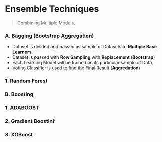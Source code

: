 # Ensemble Techniques

> Combining Multiple Models.

### A. Bagging (Bootstrap Aggregation)

- Dataset is divided and passed as sample of Datasets to **Multiple Base Learners**.
- Dataset is passed with **Row Sampling** with **Replacement** (**Bootstrap**)
- Each Learning Model will be trained on its particular sample of Data.
- Voting Classifier is used to find the Final Result (**Aggredation**)

### 1. Random Forest


### B. Boosting

### 1. ADABOOST

### 2. Gradient Boostinf

### 3. XGBoost
